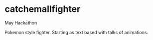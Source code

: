 # catchemallfighter
May Hackathon

Pokemon style fighter. Starting as text based with talks of animations.
